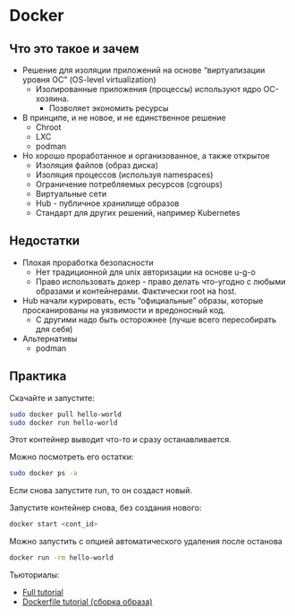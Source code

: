 # Docker

## Что это такое и зачем

* Решение для изоляции приложений на основе “виртуализации уровня ОС” (OS-level virtualization)
    * Изолированные приложения (процессы) используют ядро ОС-хозяина.
        * Позволяет экономить ресурсы
* В принципе, и не новое, и не единственное решение
    * Chroot
    * LXC
    * podman
* Но хорошо проработанное и организованное, а также открытое
    * Изоляция файлов (образ диска)
    * Изоляция процессов (используя namespaces)
    * Ограничение потребляемых ресурсов (cgroups)
    * Виртуальные сети
    * Hub - публичное хранилище образов
    * Стандарт для других решений, например Kubernetes

## Недостатки

* Плохая проработка безопасности
    * Нет традиционной для unix авторизации на основе u-g-o
    * Право использовать докер - право делать что-угодно с любыми образами и контейнерами. Фактически root на host.
* Hub начали курировать, есть “официальные” образы, которые просканированы на уязвимости и вредоносный код. 
    * С другими надо быть осторожнее (лучше всего пересобирать для себя)
* Альтернативы
    * podman

## Практика

Скачайте и запустите:

```bash 
sudo docker pull hello-world
sudo docker run hello-world
```

Этот контейнер выводит что-то и сразу останавливается.

Можно посмотреть его остатки:

```bash
sudo docker ps -a
```

Если снова запустите run, то он создаст новый.

Запустите контейнер снова, без создания нового:

```bash
docker start <cont_id>
```

Можно запустить с опцией автоматического удаления после останова

```bash
docker run -rm hello-world
```

Тьюториалы:

* [Full tutorial](4_docker_full_tutorial.md)
* [Dockerfile tutorial (сборка образа)](4_Dockerfile.md)


